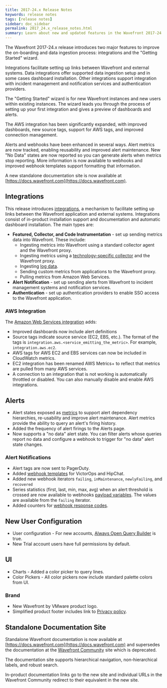 ```yaml
---
title: 2017-24.x Release Notes
keywords: release notes
tags: [release notes]
sidebar: doc_sidebar
permalink: 2017_24.x_release_notes.html
summary: Learn about new and updated features in the Wavefront 2017-24.x release.
---
```


The Wavefront 2017-24.x release introduces two major features to improve the on-boarding and data ingestion process: integrations and the "Getting Started" wizard. 

Integrations facilitate setting up links between Wavefront and external systems. Data integrations offer supported data ingestion setup and in some cases dashboard installation. Other integrations support integration with incident management and notification services and authentication providers.

The "Getting Started" wizard is for new Wavefront instances and new users within existing instances. The wizard leads you through the process of setting up your first integration and gives a preview of dashboards and alerts.

The AWS integration has been significantly expanded, with improved dashboards, new source tags, support for AWS tags, and improved connection management. 

Alerts and webhooks have been enhanced in several ways. Alert metrics are now tracked, enabling reusability and improved alert maintenance. New "No Data" states are now reported so you can generate alerts when metrics stop reporting. More information is now available to webhooks and improved webhook templates support formatting that information.

A new standalone documentation site is now available at [https://docs.wavefront.com](https://docs.wavefront.com).

## Integrations

This release introduces [integrations](integrations.html), a mechanism to facilitate setting up links between the Wavefront application and external systems. Integrations consist of in-product installation support and documentation and automatic dashboard installation. The main types are:

- **Featured, Collector, and Code Instrumentation** - set up sending metrics data into Wavefront. These include:
  - Ingesting metrics into Wavefront using a standard collector agent and the Wavefront proxy.
  - Ingesting metrics using a [technology-specific collector](integrations_containers.html) and the Wavefront proxy.
  - Ingesting [log data](integrations_log_data.html).
  - Sending custom metrics from applications to the Wavefront proxy.
  - Pulling metrics from Amazon Web Services.
- **Alert Notification** - set up sending alerts from Wavefront to incident management systems and notification services.
- **Authentication** - set up authentication providers to enable SSO access to the Wavefront application.

### AWS Integration 

The [Amazon Web Services integration](integrations_aws_metrics.html) adds:

- Improved dashboards now include alert definitions
- Source tags indicate source service (EC2, EBS, etc.). The format of the tags is `integration.aws.<service_emitting_the_metric>`. For example, `integration.aws.ec2`.
- AWS tags for AWS EC2 and EBS services can now be included in CloudWatch metrics.
- EC2 integration has been renamed AWS Metrics+ to reflect that metrics are pulled from many AWS services.
- A connection to an integration that is not working is automatically throttled or disabled. You can also manually disable and enable AWS integrations.

## Alerts

- Alert states exposed as [metrics](alerts_dependencies.html) to support alert dependency hierarchies, re-usability and improve alert maintenance. Alert metrics provide the ability to query an alert's firing history.
- Added the frequency of alert firings to the Alerts page.
- Now supports a "no data" alert state. You can filter alerts whose queries report no data and configure a webhook to trigger for "no data" alert state changes.

### Alert Notifications

- Alert tags are now sent to PagerDuty.
- Added [webhook templates](webhooks_alert_notification.html#customizing-a-webhook-template) for VictorOps and HipChat.
- Added new  webhook iterators `failing`, `inMaintenance`, `newlyFailing`, and `recovered`
- Series statistics (first, last, min, max, avg) when an alert threshold is crossed are now available to webhooks [payload variables](webhooks_alert_notification.html#payload-variables). The values are available from the `failing` iterator.
- Added counters for [webhook response codes](webhooks_alert_notification.html#querying-webhook-responses).

## New User Configuration

- User configuration - For new accounts, [Always Open Query Builder](query_language_query_builder.html) is true.
- New Trial account users have full permissions by default.

## UI

- Charts - Added a color picker to query lines. 
- Color Pickers - All color pickers now include standard palette colors from UI.

### Brand

- New Wavefront by VMware product logo.
- Simplified product footer includes link to [Privacy policy](privacy.html).


## Standalone Documentation Site

Standalone Wavefront documentation is now available at [https://docs.wavefront.com](https://docs.wavefront.com) and supersedes the documentation at the [Wavefront Community](https://community.wavefront.com/docs/) site which is deprecated. 

The documentation site supports hierarchical navigation, non-hierarchical labels, and robust search.

In-product documentation links go to the new site and individual URLs in the Wavefront Community redirect to their equivalent in the new site.